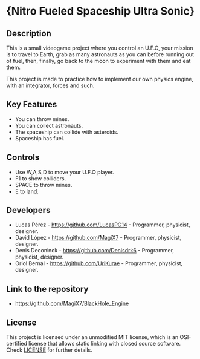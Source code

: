 # {Nitro Fueled Spaceship Ultra Sonic}

## Description

This is a small videogame project where you control an U.F.O, your mission is to travel to Earth, grab as many astronauts as you can before running out of fuel, then, finally, go back to the moon to experiment with them and eat them.

This project is made to practice how to implement our own physics engine, with an integrator, forces and such. 

## Key Features

 - You can throw mines. 
 - You can collect astronauts.
 - The spaceship can collide with asteroids.
 - Spaceship has fuel.
 
## Controls

 - Use W,A,S,D to move your U.F.O player.
 - F1 to show colliders.
 - SPACE to throw mines.
 - E to land.

## Developers

 - Lucas Pérez - https://github.com/LucasPG14 - Programmer, physicist, designer.
 - David López - https://github.com/MagiX7 - Programmer, physicist, designer.
 - Denis Deconinck - https://github.com/Denisdrk6 - Programmer, physicist, designer.
 - Oriol Bernal - https://github.com/UriKurae - Programmer, physicist, designer.

## Link to the repository

 - https://github.com/MagiX7/BlackHole_Engine

## License

This project is licensed under an unmodified MIT license, which is an OSI-certified license that allows static linking with closed source software. Check [LICENSE](LICENSE) for further details.
